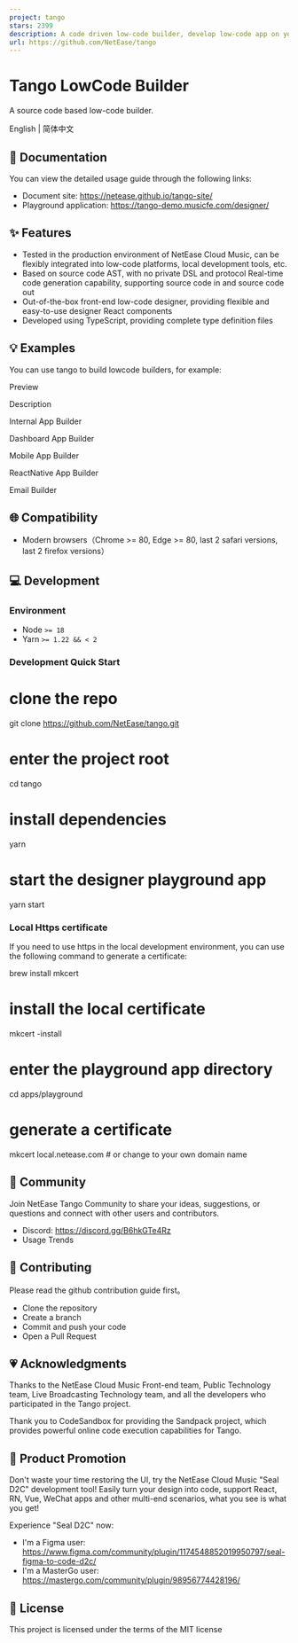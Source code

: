```yaml
---
project: tango
stars: 2399
description: A code driven low-code builder, develop low-code app on your codebase.
url: https://github.com/NetEase/tango
---
```


Tango LowCode Builder
=====================

A source code based low-code builder.

English | 简体中文

📄 Documentation
----------------

You can view the detailed usage guide through the following links:

-   Document site: https://netease.github.io/tango-site/
-   Playground application: https://tango-demo.musicfe.com/designer/

✨ Features
----------

-   Tested in the production environment of NetEase Cloud Music, can be flexibly integrated into low-code platforms, local development tools, etc.
-   Based on source code AST, with no private DSL and protocol Real-time code generation capability, supporting source code in and source code out
-   Out-of-the-box front-end low-code designer, providing flexible and easy-to-use designer React components
-   Developed using TypeScript, providing complete type definition files

💡 Examples
-----------

You can use tango to build lowcode builders, for example:

Preview

Description

Internal App Builder

Dashboard App Builder

Mobile App Builder

ReactNative App Builder

Email Builder

🌐 Compatibility
----------------

-   Modern browsers（Chrome >= 80, Edge >= 80, last 2 safari versions, last 2 firefox versions）

💻 Development
--------------

### Environment

-   Node `>= 18`
-   Yarn `>= 1.22 && < 2`

### Development Quick Start

# clone the repo
git clone https://github.com/NetEase/tango.git

# enter the project root
cd tango

# install dependencies
yarn

# start the designer playground app
yarn start

### Local Https certificate

If you need to use https in the local development environment, you can use the following command to generate a certificate:

brew install mkcert

# install the local certificate
mkcert -install

# enter the playground app directory
cd apps/playground

# generate a certificate
mkcert local.netease.com # or change to your own domain name

💬 Community
------------

Join NetEase Tango Community to share your ideas, suggestions, or questions and connect with other users and contributors.

-   Discord: https://discord.gg/B6hkGTe4Rz
-   Usage Trends

🤝 Contributing
---------------

Please read the github contribution guide first。

-   Clone the repository
-   Create a branch
-   Commit and push your code
-   Open a Pull Request

💗 Acknowledgments
------------------

Thanks to the NetEase Cloud Music Front-end team, Public Technology team, Live Broadcasting Technology team, and all the developers who participated in the Tango project.

Thank you to CodeSandbox for providing the Sandpack project, which provides powerful online code execution capabilities for Tango.

📣 Product Promotion
--------------------

Don't waste your time restoring the UI, try the NetEase Cloud Music "Seal D2C" development tool! Easily turn your design into code, support React, RN, Vue, WeChat apps and other multi-end scenarios, what you see is what you get!

Experience "Seal D2C" now:

-   I'm a Figma user: https://www.figma.com/community/plugin/1174548852019950797/seal-figma-to-code-d2c/
-   I'm a MasterGo user: https://mastergo.com/community/plugin/98956774428196/

📄 License
----------

This project is licensed under the terms of the MIT license
